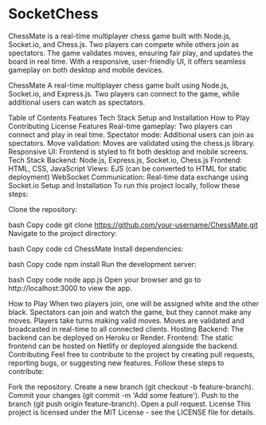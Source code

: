 # SocketChess
ChessMate is a real-time multiplayer chess game built with Node.js, Socket.io, and Chess.js. Two players can compete while others join as spectators. The game validates moves, ensuring fair play, and updates the board in real time. With a responsive, user-friendly UI, it offers seamless gameplay on both desktop and mobile devices.

ChessMate
A real-time multiplayer chess game built using Node.js, Socket.io, and Express.js. Two players can connect to the game, while additional users can watch as spectators.

Table of Contents
Features
Tech Stack
Setup and Installation
How to Play
Contributing
License
Features
Real-time gameplay: Two players can connect and play in real time.
Spectator mode: Additional users can join as spectators.
Move validation: Moves are validated using the chess.js library.
Responsive UI: Frontend is styled to fit both desktop and mobile screens.
Tech Stack
Backend: Node.js, Express.js, Socket.io, Chess.js
Frontend: HTML, CSS, JavaScript
Views: EJS (can be converted to HTML for static deployment)
WebSocket Communication: Real-time data exchange using Socket.io
Setup and Installation
To run this project locally, follow these steps:

Clone the repository:

bash
Copy code
git clone https://github.com/your-username/ChessMate.git
Navigate to the project directory:

bash
Copy code
cd ChessMate
Install dependencies:

bash
Copy code
npm install
Run the development server:

bash
Copy code
node app.js
Open your browser and go to http://localhost:3000 to view the app.

How to Play
When two players join, one will be assigned white and the other black.
Spectators can join and watch the game, but they cannot make any moves.
Players take turns making valid moves.
Moves are validated and broadcasted in real-time to all connected clients.
Hosting
Backend: The backend can be deployed on Heroku or Render.
Frontend: The static frontend can be hosted on Netlify or deployed alongside the backend.
Contributing
Feel free to contribute to the project by creating pull requests, reporting bugs, or suggesting new features. Follow these steps to contribute:

Fork the repository.
Create a new branch (git checkout -b feature-branch).
Commit your changes (git commit -m 'Add some feature').
Push to the branch (git push origin feature-branch).
Open a pull request.
License
This project is licensed under the MIT License - see the LICENSE file for details.
